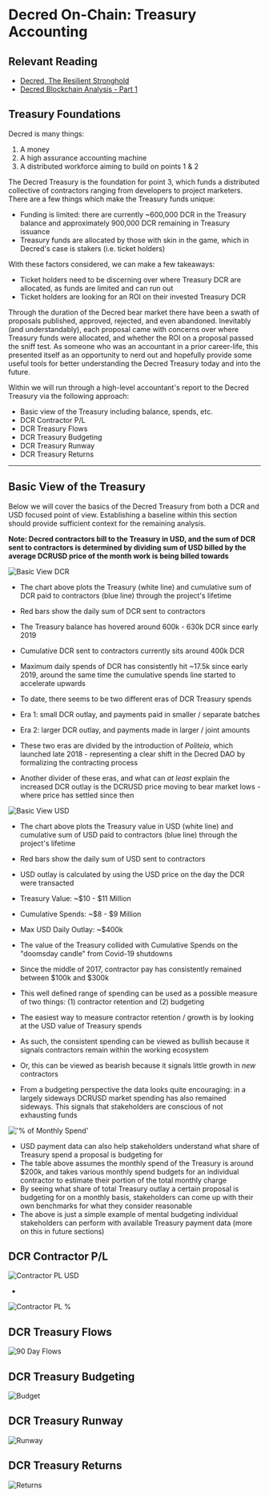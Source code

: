 # Decred On-Chain: Treasury Accounting

## Relevant Reading

- [Decred, The Resilient Stronghold](https://medium.com/decred/decred-the-resilient-stronghold-4038dc64dd2a)
- [Decred Blockchain Analysis - Part 1](https://www.blockcommons.red/post/dcr-on-chain-1/)

## Treasury Foundations

Decred is many things:

1) A money
2) A high assurance accounting machine
3) A distributed workforce aiming to build on points 1 & 2

The Decred Treasury is the foundation for point 3, which funds a distributed collective of contractors ranging from developers to project marketers. There are a few things which make the Treasury funds unique:

- Funding is limited: there are currently ~600,000 DCR in the Treasury balance and approximately 900,000 DCR remaining in Treasury issuance
- Treasury funds are allocated by those with skin in the game, which in Decred's case is stakers (i.e. ticket holders)

With these factors considered, we can make a few takeaways:

- Ticket holders need to be discerning over where Treasury DCR are allocated, as funds are limited and can run out
- Ticket holders are looking for an ROI on their invested Treasury DCR

Through the duration of the Decred bear market there have been a swath of proposals published, approved, rejected, and even abandoned. Inevitably (and understandably), each proposal came with concerns over where Treasury funds were allocated, and whether the ROI on a proposal passed the sniff test. As someone who was an accountant in a prior career-life, this presented itself as an opportunity to nerd out and hopefully provide some useful tools for better understanding the Decred Treasury today and into the future. 

Within we will run through a high-level accountant's report to the Decred Treasury via the following approach:

- Basic view of the Treasury including balance, spends, etc.
- DCR Contractor P/L
- DCR Treasury Flows
- DCR Treasury Budgeting
- DCR Treasury Runway
- DCR Treasury Returns

---

## Basic View of the Treasury

Below we will cover the basics of the Decred Treasury from both a DCR and USD focused point of view. Establishing a baseline within this section should provide sufficient context for the remaining analysis.

**Note: Decred contractors bill to the Treasury in USD, and the sum of DCR sent to contractors is determined by dividing sum of USD billed by the average DCRUSD price of the month work is being billed towards**

![Basic View DCR](https://github.com/permabullnino/nino_on_chain/blob/master/RESEARCH/DCR%20On-Chain%20Mini%20Pub%20Images/4%20-%20Treasury%20Accounting/Basic%20View%20DCR.PNG)

- The chart above plots the Treasury (white line) and cumulative sum of DCR paid to contractors (blue line) through the project's lifetime
- Red bars show the daily sum of DCR sent to contractors

- The Treasury balance has hovered around 600k - 630k DCR since early 2019
- Cumulative DCR sent to contractors currently sits around 400k DCR
- Maximum daily spends of DCR has consistently hit ~17.5k since early 2019, around the same time the cumulative spends line started to accelerate upwards

- To date, there seems to be two different eras of DCR Treasury spends
- Era 1: small DCR outlay, and payments paid in smaller / separate batches
- Era 2: larger DCR outlay, and payments made in larger / joint amounts
- These two eras are divided by the introduction of *Politeia*, which launched late 2018 - representing a clear shift in the Decred DAO by formalizing the contracting process
- Another divider of these eras, and what can *at least* explain the increased DCR outlay is the DCRUSD price moving to bear market lows - where price has settled since then

![Basic View USD](https://github.com/permabullnino/nino_on_chain/blob/master/RESEARCH/DCR%20On-Chain%20Mini%20Pub%20Images/4%20-%20Treasury%20Accounting/Basic%20View%20USD.PNG)

- The chart above plots the Treasury value in USD (white line) and cumulative sum of USD paid to contractors (blue line) through the project's lifetime
- Red bars show the daily sum of USD sent to contractors
- USD outlay is calculated by using the USD price on the day the DCR were transacted

- Treasury Value: ~$10 - $11 Million
- Cumulative Spends: ~$8 - $9 Million
- Max USD Daily Outlay: ~$400k

- The value of the Treasury collided with Cumulative Spends on the "doomsday candle" from Covid-19 shutdowns

- Since the middle of 2017, contractor pay has consistently remained between $100k and $300k
- This well defined range of spending can be used as a possible measure of two things: (1) contractor retention and (2) budgeting

- The easiest way to measure contractor retention / growth is by looking at the USD value of Treasury spends
- As such, the consistent spending can be viewed as bullish because it signals contractors remain within the working ecosystem
- Or, this can be viewed as bearish because it signals little growth in *new* contractors

- From a budgeting perspective the data looks quite encouraging: in a largely sideways DCRUSD market spending has also remained sideways. This signals that stakeholders are conscious of not exhausting funds

!['% of Monthly Spend'](https://github.com/permabullnino/nino_on_chain/blob/master/RESEARCH/DCR%20On-Chain%20Mini%20Pub%20Images/4%20-%20Treasury%20Accounting/Monthly%20Spend%20%25.PNG)

- USD payment data can also help stakeholders understand what share of Treasury spend a proposal is budgeting for
- The table above assumes the monthly spend of the Treasury is around $200k, and takes various monthly spend budgets for an individual contractor to estimate their portion of the total monthly charge
- By seeing what share of total Treasury outlay a certain proposal is budgeting for on a monthly basis, stakeholders can come up with their own benchmarks for what they consider reasonable
- The above is just a simple example of mental budgeting individual stakeholders can perform with available Treasury payment data (more on this in future sections)

## DCR Contractor P/L
![Contractor PL USD](https://github.com/permabullnino/nino_on_chain/blob/master/RESEARCH/DCR%20On-Chain%20Mini%20Pub%20Images/4%20-%20Treasury%20Accounting/Contractor%20PL%20USD.PNG)

- 

![Contractor PL %](https://github.com/permabullnino/nino_on_chain/blob/master/RESEARCH/DCR%20On-Chain%20Mini%20Pub%20Images/4%20-%20Treasury%20Accounting/Contractor%20PL%20Percentage.PNG)

## DCR Treasury Flows
![90 Day Flows](https://github.com/permabullnino/nino_on_chain/blob/master/RESEARCH/DCR%20On-Chain%20Mini%20Pub%20Images/4%20-%20Treasury%20Accounting/Quarterly%20Flows.PNG)

## DCR Treasury Budgeting
![Budget](https://github.com/permabullnino/nino_on_chain/blob/master/RESEARCH/DCR%20On-Chain%20Mini%20Pub%20Images/4%20-%20Treasury%20Accounting/Budget.PNG)

## DCR Treasury Runway
![Runway](https://github.com/permabullnino/nino_on_chain/blob/master/RESEARCH/DCR%20On-Chain%20Mini%20Pub%20Images/4%20-%20Treasury%20Accounting/Runway.PNG)

## DCR Treasury Returns
![Returns](https://github.com/permabullnino/nino_on_chain/blob/master/RESEARCH/DCR%20On-Chain%20Mini%20Pub%20Images/4%20-%20Treasury%20Accounting/Treasury%20Returns.PNG)
